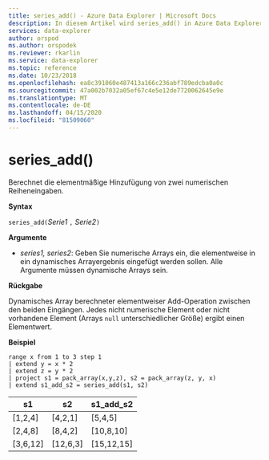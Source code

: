 ```yaml
---
title: series_add() - Azure Data Explorer | Microsoft Docs
description: In diesem Artikel wird series_add() in Azure Data Explorer beschrieben.
services: data-explorer
author: orspod
ms.author: orspodek
ms.reviewer: rkarlin
ms.service: data-explorer
ms.topic: reference
ms.date: 10/23/2018
ms.openlocfilehash: ea8c391060e487413a166c236abf789edcba0a0c
ms.sourcegitcommit: 47a002b7032a05ef67c4e5e12de7720062645e9e
ms.translationtype: MT
ms.contentlocale: de-DE
ms.lasthandoff: 04/15/2020
ms.locfileid: "81509060"
---
```

# <a name="series_add"></a>series_add()

Berechnet die elementmäßige Hinzufügung von zwei numerischen Reiheneingaben.

**Syntax**

`series_add(`*Serie1* `,` *Serie2*`)`

**Argumente**

* *series1, series2*: Geben Sie numerische Arrays ein, die elementweise in ein dynamisches Arrayergebnis eingefügt werden sollen. Alle Argumente müssen dynamische Arrays sein. 

**Rückgabe**

Dynamisches Array berechneter elementweiser Add-Operation zwischen den beiden Eingängen. Jedes nicht numerische Element oder nicht vorhandene Element (Arrays `null` unterschiedlicher Größe) ergibt einen Elementwert.

**Beispiel**

```kusto
range x from 1 to 3 step 1
| extend y = x * 2
| extend z = y * 2
| project s1 = pack_array(x,y,z), s2 = pack_array(z, y, x)
| extend s1_add_s2 = series_add(s1, s2)
```

|s1|s2|s1_add_s2|
|---|---|---|
|[1,2,4]|[4,2,1]|[5,4,5]|
|[2,4,8]|[8,4,2]|[10,8,10]|
|[3,6,12]|[12,6,3]|[15,12,15]|